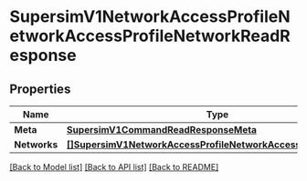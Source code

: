 # SupersimV1NetworkAccessProfileNetworkAccessProfileNetworkReadResponse

## Properties

Name | Type | Description | Notes
------------ | ------------- | ------------- | -------------
**Meta** | [**SupersimV1CommandReadResponseMeta**](supersim_v1_commandReadResponse_meta.md) |  | [optional] 
**Networks** | [**[]SupersimV1NetworkAccessProfileNetworkAccessProfileNetwork**](supersim.v1.network_access_profile.network_access_profile_network.md) |  | [optional] 

[[Back to Model list]](../README.md#documentation-for-models) [[Back to API list]](../README.md#documentation-for-api-endpoints) [[Back to README]](../README.md)



